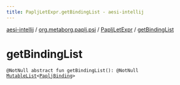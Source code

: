 ```yaml
---
title: PapljLetExpr.getBindingList - aesi-intellij
---
```


[aesi-intellij](../../index.html) / [org.metaborg.paplj.psi](../index.html) / [PapljLetExpr](index.html) / [getBindingList](.)

# getBindingList

`@NotNull abstract fun getBindingList(): @NotNull `[`MutableList`](https://kotlinlang.org/api/latest/jvm/stdlib/kotlin.collections/-mutable-list/index.html)`<`[`PapljBinding`](../-paplj-binding/index.html)`>`